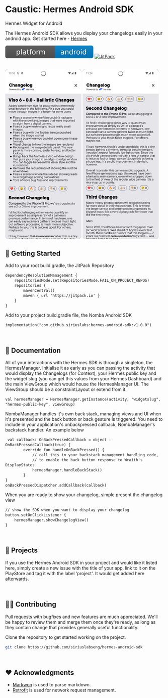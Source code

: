 # Caustic: Hermes Android SDK
Hermes Widget for Android

The Hermes Android SDK allows you display your changelogs easily in your android app. Get started here - [Hermes](https://tryhermes.app) 

[![Platform](/platform.svg)]()
[![JitPack](https://jitpack.io/v/kudi-inc/nomba-android-sdk.svg)](https://jitpack.io/#kudi-inc/nomba-android-sdk)
<br><br>

<p float="left">
  <img src="/ytscreens/1.png" width="48%" />
  <img src="/ytscreens/2.png" width="48%" />
</p>



## 🚀 Getting Started

Add to your root build.gradle, the JitPack Repository

```
dependencyResolutionManagement {
	repositoriesMode.set(RepositoriesMode.FAIL_ON_PROJECT_REPOS)
	repositories {
		mavenCentral()
		maven { url 'https://jitpack.io' }
	}
}
```

Add to your project build.gradle file, the Nomba Android SDK

```
implementation("com.github.siriuslabs:hermes-android-sdk:v1.0.0")
```
<br>



## 📖 Documentation

All of your interactions with the Hermes SDK is through a singleton, the HermesManager.
Initialise it as early as you can passing the activity that would display the Changelogs (for Context), your Hermes public key and the widget slug (you can get this values from your Hermes Dashboard)
and the main ViewGroup which would house the HermesManager UI. The ViewGroup should be a constraintLayout or extend from it.

```
val hermesManager = HermesManager.getInstance(activity, "widgetslug", 
"hermes-public-key", viewGroup)
```

NombaManager handles it's own back stack, managing views and UI when it's presented and the back button or back gesture is
triggered. You need to include in your application's onbackpressed callback, NombaManager's backstack handler. An example below

```
 val callback: OnBackPressedCallback = object : OnBackPressedCallback(true) {
        override fun handleOnBackPressed() {
            // call this in your backstack management handling code,
            // to enable the back button response to Wraith's DisplayStates
            hermesManager.handleBackStack()
        }
}
onBackPressedDispatcher.addCallback(callback)
```

When you are ready to show your changelog, simple present the changelog view

```
// show the SDK when you want to display your changelog
button.setOnClickListener {
    hermesManager.showChangelogView()
}
```
<br>



## 📱 Projects

If you use the Hermes Android SDK in your project and would like it listed here, simply create a new issue with the title of your app, link to it on the PlayStore and tag it
with the label 'project'. It would get added here afterwards.

<br>



## 👨‍💻 Contributing

Pull requests with bugfixes and new features are much appreciated. We'll be happy to review them and merge them once they're ready, as long as they contain change that provides generally useful functionality.

Clone the repository to get started working on the project.

```bash
git clone https://github.com/siriuslabseng/hermes-android-sdk
```
<br>



## ❤️ Acknowledgments

- [Markwon](https://noties.io/Markwon/#supported-markdown-features) is used to parse markdown.
- [Retrofit](https://github.com/square/retrofit) is used for network request management.
